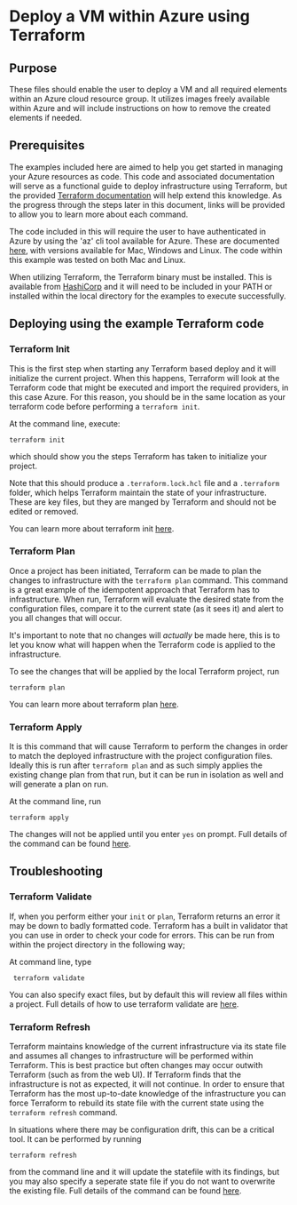 # Deploy a VM within Azure using Terraform

## Purpose
These files should enable the user to deploy a VM and all required elements within an Azure cloud resource group. It utilizes images freely available within Azure and will include instructions on how to remove the created elements if needed.

## Prerequisites
The examples included here are aimed to help you get started in managing your Azure resources as code. This code and associated documentation will serve as a functional guide to deploy infrastructure using Terraform, but the provided [Terraform documentation](https://www.terraform.io/intro/index.html) will help extend this knowledge. As the progress through the steps later in this document, links will be provided to allow you to learn more about each command. 

The code included in this will require the user to have authenticated in Azure by using the 'az' cli tool available for Azure. These are documented [here](https://docs.microsoft.com/en-us/cli/azure/?view=azure-cli-latest), with versions available for Mac, Windows and Linux. The code within this example was tested on both Mac and Linux. 

When utilizing Terraform, the Terraform binary must be installed. This is available from [HashiCorp](https://www.terraform.io/downloads.html) and it will need to be included in your PATH or installed within the local directory for the examples to execute successfully.


## Deploying using the example Terraform code

### Terraform Init
This is the first step when starting any Terraform based deploy and it will initialize the current project. When this happens, Terraform will look at the Terraform code that might be executed and import the required providers, in this case Azure. For this reason, you should be in the same location as your terraform code before performing a `terraform init`. 

At the command line, execute:
```
terraform init
```
which should show you the steps Terraform has taken to initialize your project.

Note that this should produce a `.terraform.lock.hcl` file and a `.terraform` folder, which helps Terraform maintain the state of your infrastructure. These are key files, but they are manged by Terraform and should not be edited or removed. 

You can learn more about terraform init [here](https://www.terraform.io/docs/commands/init.html).

### Terraform Plan
Once a project has been initiated, Terraform can be made to plan the changes to infrastructure with the `terraform plan` command. This command is a great example of the idempotent approach that Terraform has to infrastructure. When run, Terraform will evaluate the desired state from the configuration files, compare it to the current state (as it sees it) and alert to you all changes that will occur. 

It's important to note that no changes will *actually* be made here, this is to let you know what will happen when the Terraform code is applied to the infrastructure. 

To see the changes that will be applied by the local Terraform project, run
```
terraform plan
```
You can learn more about terraform plan [here](https://www.terraform.io/docs/commands/plan.html).

### Terraform Apply
It is this command that will cause Terraform to perform the changes in order to match the deployed infrastructure with the project configuration files.  Ideally this is run after `terraform plan` and as such simply applies the existing change plan from that run, but it can be run in isolation as well and will generate a plan on run. 

At the command line,  run
```
terraform apply
```

The changes will not be applied until you enter `yes` on prompt. Full details of the command can be found [here](https://www.terraform.io/docs/commands/apply.html).


## Troubleshooting

### Terraform Validate
If, when you perform either your `init` or `plan`, Terraform returns an error it may be down to badly formatted code. Terraform has a built in validator that you can use in order to check your code for errors. This can be run from within the project directory in the following way;

At command line, type
 ```
  terraform validate
 ```

You can also specify exact files, but by default this will review all files within a project. Full details of how to use terraform validate are [here](https://www.terraform.io/docs/commands/validate.html).

### Terraform Refresh
Terraform maintains knowledge of the current infrastructure via its state file and assumes all changes to infrastructure will be performed within Terraform. This is best practice but often changes may occur outwith Terraform (such as from the web UI). If Terraform finds that the infrastructure is not as expected, it will not continue. In order to ensure that Terraform has the most up-to-date knowledge of the infrastructure you can force Terraform to rebuild its state file with the current state using the `terraform refresh` command. 

In situations where there may be configuration drift, this can be a critical tool. It can be performed by running 
```
terraform refresh
``` 

from the command line and it will update the statefile with its findings, but you may also specify a seperate state file if you do not want to overwrite the existing file. Full details of the command can be found [here](https://www.terraform.io/docs/commands/refresh.html).